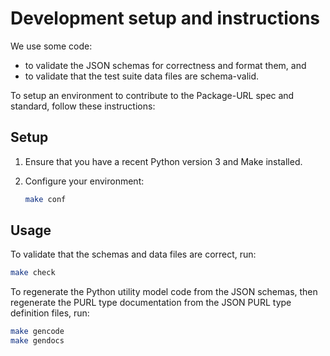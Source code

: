 # Development setup and instructions

We use some code:

- to validate the JSON schemas for correctness and format them, and
- to validate that the test suite data files are schema-valid.

To setup an environment to contribute to the Package-URL spec and standard, follow these
instructions:

## Setup

1. Ensure that you have a recent Python version 3 and Make installed.
2. Configure your environment:

    ```bash
    make conf
    ```

## Usage

To validate that the schemas and data files are correct, run:

```bash
make check
```

To regenerate the Python utility model code from the JSON schemas, then regenerate the
PURL type documentation from the JSON PURL type definition files, run:

```bash
make gencode
make gendocs
```
